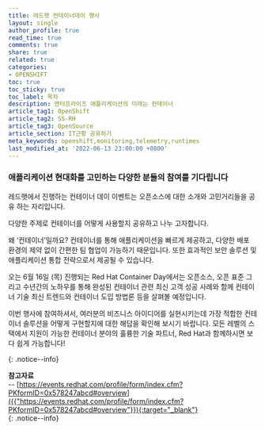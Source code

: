 ```yaml
---
title: 레드햇 컨테이너데이 행사
layout: single
author_profile: true
read_time: true
comments: true
share: true
related: true
categories:
- OPENSHIFT
toc: true
toc_sticky: true
toc_label: 목차
description: 엔터프라이즈 애플리케이션의 미래는 컨테이너
article_tag1: OpenShift
article_tag2: SS-RH
article_tag3: OpenSource
article_section: IT근황 공유하기
meta_keywords: openshift,monitoring,telemetry,runtimes
last_modified_at: '2022-06-13 23:00:00 +0800'
---
```




### 애플리케이션 현대화를 고민하는 다양한 분들의 참여를 기다립니다

레드햇에서 진행하는 컨테이너 데이 이벤트는 오픈소스에 대한 소개와 고민거리들을 공유 하는 자리입니다.

다양한 주제로 컨테이너를 어떻게 사용할지 공유하고 나누 고자합니다. 


왜 ‘컨테이너’일까요? 컨테이너를 통해 애플리케이션을 빠르게 제공하고, 다양한 배포 환경의 제약 없이 간편한 팀 협업이 가능하기 때문입니다. 또한 효과적인 보안 솔루션 및 애플리케이션 통합 전략으로서 제공될 수 있습니다.

오는 6월 16일 (목) 진행되는 Red Hat Container Day에서는 오픈소스, 오픈 표준 그리고 수년간의 노하우를 통해 완성된 컨테이너 관련 최신 고객 성공 사례와 함께 컨테이너 기술 최신 트렌드와 컨테이너 도입 방법론 등을 살펴볼 예정입니다.

이번 행사에 참여하셔서, 여러분의 비즈니스 아이디어를 실현시키는데 가장 적합한 컨테이너 솔루션을 어떻게 구현할지에 대한 해답을 확인해 보시기 바랍니다. 모든 레벨의 스택에서 지원이 가능한 컨테이너 분야의 훌륭한 기술 파트너, Red Hat과 함께하시면 보다 쉽게 가능합니다!

{: .notice--info}

**참고자료** <br>
-- [https://events.redhat.com/profile/form/index.cfm?PKformID=0x578247abcd#overview]({{"https://events.redhat.com/profile/form/index.cfm?PKformID=0x578247abcd#overview"}}){:target="_blank"}<br>
{: .notice--info}
